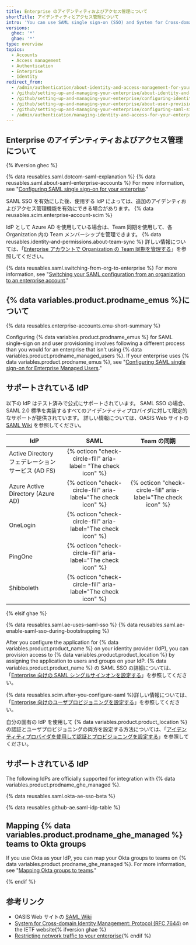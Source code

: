 ```yaml
---
title: Enterprise のアイデンティティおよびアクセス管理について
shortTitle: アイデンティティとアクセス管理について
intro: 'You can use SAML single sign-on (SSO) and System for Cross-domain Identity Management (SCIM) to centrally manage access {% ifversion ghec %}to organizations owned by your enterprise on {% data variables.product.prodname_dotcom_the_website %}{% endif %}{% ifversion ghae %}to {% data variables.product.product_location %}{% endif %}.'
versions:
  ghec: '*'
  ghae: '*'
type: overview
topics:
  - Accounts
  - Access management
  - Authentication
  - Enterprise
  - Identity
redirect_from:
  - /admin/authentication/about-identity-and-access-management-for-your-enterprise
  - /github/setting-up-and-managing-your-enterprise/about-identity-and-access-management-for-your-enterprise-account
  - /github/setting-up-and-managing-your-enterprise/configuring-identity-and-access-management-for-your-enterprise-account/about-identity-and-access-management-for-your-enterprise-account
  - /github/setting-up-and-managing-your-enterprise/about-user-provisioning-for-organizations-in-your-enterprise-account
  - /github/setting-up-and-managing-your-enterprise/configuring-saml-single-sign-on-and-scim-for-your-enterprise-account-using-okta
  - /admin/authentication/managing-identity-and-access-for-your-enterprise/about-identity-and-access-management-for-your-enterprise
---
```


## Enterprise のアイデンティティおよびアクセス管理について

{% ifversion ghec %}

{% data reusables.saml.dotcom-saml-explanation %} {% data reusables.saml.about-saml-enterprise-accounts %} For more information, see "[Configuring SAML single sign-on for your enterprise](/admin/authentication/managing-identity-and-access-for-your-enterprise/configuring-saml-single-sign-on-for-your-enterprise)."

SAML SSO を有効にした後、使用する IdP によっては、追加のアイデンティおよびアクセス管理機能を有効にできる場合があります。 {% data reusables.scim.enterprise-account-scim %}

IdP として Azure AD を使用している場合は、Team 同期を使用して、各 Organization 内の Team メンバーシップを管理できます。 {% data reusables.identity-and-permissions.about-team-sync %} 詳しい情報については、「[Enterprise アカウントで Organization の Team 同期を管理する](/admin/authentication/managing-identity-and-access-for-your-enterprise/managing-team-synchronization-for-organizations-in-your-enterprise)」を参照してください。

{% data reusables.saml.switching-from-org-to-enterprise %} For more information, see "[Switching your SAML configuration from an organization to an enterprise account](/github/setting-up-and-managing-your-enterprise/configuring-identity-and-access-management-for-your-enterprise-account/switching-your-saml-configuration-from-an-organization-to-an-enterprise-account)."

## {% data variables.product.prodname_emus %}について

{% data reusables.enterprise-accounts.emu-short-summary %}

Configuring {% data variables.product.prodname_emus %} for SAML single-sign on and user provisioning involves following a different process than you would for an enterprise that isn't using {% data variables.product.prodname_managed_users %}. If your enterprise uses {% data variables.product.prodname_emus %}, see "[Configuring SAML single sign-on for Enterprise Managed Users](/github/setting-up-and-managing-your-enterprise/managing-your-enterprise-users-with-your-identity-provider/configuring-saml-single-sign-on-for-enterprise-managed-users)."

## サポートされている IdP

以下の IdP はテスト済みで公式にサポートされています。 SAML SSO の場合、SAML 2.0 標準を実装するすべてのアイデンティティプロバイダに対して限定的なサポートが提供されています。 詳しい情報については、OASIS Web サイトの [SAML Wiki](https://wiki.oasis-open.org/security) を参照してください。

| IdP                                   |                              SAML                              |                           Team の同期                            |
| ------------------------------------- |:--------------------------------------------------------------:|:-------------------------------------------------------------:|
| Active Directory フェデレーションサービス (AD FS) | {% octicon "check-circle-fill" aria-label= "The check icon" %} |                                                               |
| Azure Active Directory (Azure AD)     | {% octicon "check-circle-fill" aria-label="The check icon" %}  | {% octicon "check-circle-fill" aria-label="The check icon" %}
| OneLogin                              | {% octicon "check-circle-fill" aria-label="The check icon" %}  |                                                               |
| PingOne                               | {% octicon "check-circle-fill" aria-label="The check icon" %}  |                                                               |
| Shibboleth                            | {% octicon "check-circle-fill" aria-label="The check icon" %}  |                                                               |

{% elsif ghae %}

{% data reusables.saml.ae-uses-saml-sso %} {% data reusables.saml.ae-enable-saml-sso-during-bootstrapping %}

After you configure the application for {% data variables.product.product_name %} on your identity provider (IdP), you can provision access to {% data variables.product.product_location %} by assigning the application to users and groups on your IdP. {% data variables.product.product_name %} の SAML SSO の詳細については、「[Enterprise 向けの SAML シングルサインオンを設定する](/admin/authentication/configuring-saml-single-sign-on-for-your-enterprise)」を参照してください。

{% data reusables.scim.after-you-configure-saml %}詳しい情報については、「[Enterprise 向けのユーザプロビジョニングを設定する](/admin/authentication/configuring-user-provisioning-for-your-enterprise)」を参照してください。

自分の固有の IdP を使用して {% data variables.product.product_location %} の認証とユーザプロビジョニングの両方を設定する方法については、「[アイデンティティプロバイダを使用して認証とプロビジョニングを設定する](/admin/authentication/configuring-authentication-and-provisioning-with-your-identity-provider)」を参照してください。

## サポートされている IdP

The following IdPs are officially supported for integration with {% data variables.product.prodname_ghe_managed %}.

{% data reusables.saml.okta-ae-sso-beta %}

{% data reusables.github-ae.saml-idp-table %}

## Mapping {% data variables.product.prodname_ghe_managed %} teams to Okta groups

If you use Okta as your IdP, you can map your Okta groups to teams on {% data variables.product.prodname_ghe_managed %}. For more information, see "[Mapping Okta groups to teams](/admin/authentication/configuring-authentication-and-provisioning-with-your-identity-provider/mapping-okta-groups-to-teams)."

{% endif %}

## 参考リンク

- OASIS Web サイトの [SAML Wiki](https://wiki.oasis-open.org/security)
- [System for Cross-domain Identity Management: Protocol (RFC 7644)](https://tools.ietf.org/html/rfc7644) on the IETF website{% ifversion ghae %}
- [Restricting network traffic to your enterprise](/admin/configuration/restricting-network-traffic-to-your-enterprise){% endif %}
